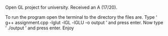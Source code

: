 Open GL project for university.
Received an A (17/20).

To run the program open the terminal to the directory the files are.
Type ‘ g++ assignment.cpp -lglut -lGL -lGLU -o output ’ and press enter.
Now type ‘ ./output ’ and press enter.
Enjoy
